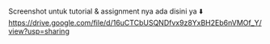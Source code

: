 Screenshot untuk tutorial & assignment nya ada disini ya ⬇️
https://drive.google.com/file/d/16uCTCbUSQNDfvx9z8YxBH2Eb6nVMOf_Y/view?usp=sharing
